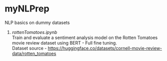 # myNLPrep
NLP basics on dummy datasets

1. *rottenTomatoes.ipynb* <br>
Train and evaluate a sentiment analysis model on the Rotten Tomatoes movie review dataset using BERT - Full fine tuning. <br>
Dataset source - https://huggingface.co/datasets/cornell-movie-review-data/rotten_tomatoes
